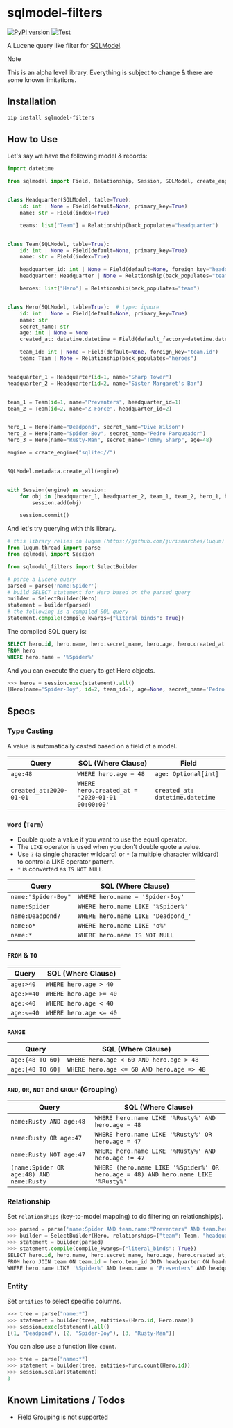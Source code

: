 # sqlmodel-filters

[![PyPI version](https://badge.fury.io/py/sqlmodel-filters.svg)](https://badge.fury.io/py/sqlmodel-filters)
[![Test](https://github.com/ninoseki/sqlmodel-filters/actions/workflows/test.yml/badge.svg)](https://github.com/ninoseki/sqlmodel-filters/actions/workflows/test.yml)

A Lucene query like filter for [SQLModel](https://github.com/tiangolo/sqlmodel).

> [!NOTE]
> This is an alpha level library. Everything is subject to change & there are some known limitations.

## Installation

```bash
pip install sqlmodel-filters
```

## How to Use

Let's say we have the following model & records:

```py
import datetime

from sqlmodel import Field, Relationship, Session, SQLModel, create_engine


class Headquarter(SQLModel, table=True):
    id: int | None = Field(default=None, primary_key=True)
    name: str = Field(index=True)

    teams: list["Team"] = Relationship(back_populates="headquarter")


class Team(SQLModel, table=True):
    id: int | None = Field(default=None, primary_key=True)
    name: str = Field(index=True)

    headquarter_id: int | None = Field(default=None, foreign_key="headquarter.id")
    headquarter: Headquarter | None = Relationship(back_populates="teams")

    heroes: list["Hero"] = Relationship(back_populates="team")


class Hero(SQLModel, table=True):  # type: ignore
    id: int | None = Field(default=None, primary_key=True)
    name: str
    secret_name: str
    age: int | None = None
    created_at: datetime.datetime = Field(default_factory=datetime.datetime.utcnow)

    team_id: int | None = Field(default=None, foreign_key="team.id")
    team: Team | None = Relationship(back_populates="heroes")


headquarter_1 = Headquarter(id=1, name="Sharp Tower")
headquarter_2 = Headquarter(id=2, name="Sister Margaret's Bar")


team_1 = Team(id=1, name="Preventers", headquarter_id=1)
team_2 = Team(id=2, name="Z-Force", headquarter_id=2)


hero_1 = Hero(name="Deadpond", secret_name="Dive Wilson")
hero_2 = Hero(name="Spider-Boy", secret_name="Pedro Parqueador")
hero_3 = Hero(name="Rusty-Man", secret_name="Tommy Sharp", age=48)

engine = create_engine("sqlite://")


SQLModel.metadata.create_all(engine)


with Session(engine) as session:
    for obj in [headquarter_1, headquarter_2, team_1, team_2, hero_1, hero_2, hero_3]:
        session.add(obj)

    session.commit()
```

And let's try querying with this library.

```py
# this library relies on luqum (https://github.com/jurismarches/luqum) for parsing Lucene query
from luqum.thread import parse
from sqlmodel import Session

from sqlmodel_filters import SelectBuilder

# parse a Lucene query
parsed = parse('name:Spider')
# build SELECT statement for Hero based on the parsed query
builder = SelectBuilder(Hero)
statement = builder(parsed)
# the following is a compiled SQL query
statement.compile(compile_kwargs={"literal_binds": True})
```

The compiled SQL query is:

```sql
SELECT hero.id, hero.name, hero.secret_name, hero.age, hero.created_at
FROM hero
WHERE hero.name = '%Spider%'
```

And you can execute the query to get Hero objects.

```py
>>> heros = session.exec(statement).all()
[Hero(name='Spider-Boy', id=2, team_id=1, age=None, secret_name='Pedro Parqueador', created_at=datetime.datetime(...))]
```

## Specs

### Type Casting

A value is automatically casted based on a field of a model.

| Query                   | SQL (Where Clause)                              | Field                           |
| ----------------------- | ----------------------------------------------- | ------------------------------- |
| `age:48`                | `WHERE hero.age = 48`                           | `age: Optional[int]`            |
| `created_at:2020-01-01` | `WHERE hero.created_at = '2020-01-01 00:00:00'` | `created_at: datetime.datetime` |

### `Word` (`Term`)

- Double quote a value if you want to use the equal operator.
- The `LIKE` operator is used when you don't double quote a value.
- Use `?` (a single character wildcard) or `*` (a multiple character wildcard) to control a LIKE operator pattern.
- `*` is converted as `IS NOT NULL`.

| Query               | SQL (Where Clause)                 |
| ------------------- | ---------------------------------- |
| `name:"Spider-Boy"` | `WHERE hero.name = 'Spider-Boy'`   |
| `name:Spider`       | `WHERE hero.name LIKE '%Spider%'`  |
| `name:Deadpond?`    | `WHERE hero.name LIKE 'Deadpond_'` |
| `name:o*`           | `WHERE hero.name LIKE 'o%'`        |
| `name:*`            | `WHERE hero.name IS NOT NULL`      |

### `FROM` & `TO`

| Query      | SQL (Where Clause)     |
| ---------- | ---------------------- |
| `age:>40`  | `WHERE hero.age > 40`  |
| `age:>=40` | `WHERE hero.age >= 40` |
| `age:<40`  | `WHERE hero.age < 40`  |
| `age:<=40` | `WHERE hero.age <= 40` |

### `RANGE`

| Query            | SQL (Where Clause)                        |
| ---------------- | ----------------------------------------- |
| `age:{48 TO 60}` | `WHERE hero.age < 60 AND hero.age > 48`   |
| `age:[48 TO 60]` | `WHERE hero.age <= 60 AND hero.age => 48` |

### `AND`, `OR`, `NOT` and `GROUP` (Grouping)

| Query                                    | SQL (Where Clause)                                                                |
| ---------------------------------------- | --------------------------------------------------------------------------------- |
| `name:Rusty AND age:48`                  | `WHERE hero.name LIKE '%Rusty%' AND hero.age = 48`                                |
| `name:Rusty OR age:47`                   | `WHERE hero.name LIKE '%Rusty%' OR hero.age = 47`                                 |
| `name:Rusty NOT age:47`                  | `WHERE hero.name LIKE '%Rusty%' AND hero.age != 47`                               |
| `(name:Spider OR age:48) AND name:Rusty` | `WHERE (hero.name LIKE '%Spider%' OR hero.age = 48) AND hero.name LIKE '%Rusty%'` |

### Relationship

Set `relationships` (key-to-model mapping) to do filtering on relationship(s).

```py
>>> parsed = parse('name:Spider AND team.name:"Preventers" AND team.headquarter.name:Sharp')
>>> builder = SelectBuilder(Hero, relationships={"team": Team, "headquarter": Headquarter})
>>> statement = builder(parsed)
>>> statement.compile(compile_kwargs={"literal_binds": True})
SELECT hero.id, hero.name, hero.secret_name, hero.age, hero.created_at, hero.team_id
FROM hero JOIN team ON team.id = hero.team_id JOIN headquarter ON headquarter.id = team.headquarter_id
WHERE hero.name LIKE '%Spider%' AND team.name = 'Preventers' AND headquarter.name LIKE '%Sharp%'
```

### Entity

Set `entities` to select specific columns.

```py
>>> tree = parse("name:*")
>>> statement = builder(tree, entities=(Hero.id, Hero.name))
>>> session.exec(statement).all()
[(1, "Deadpond"), (2, "Spider-Boy"), (3, "Rusty-Man")]
```

You can also use a function like `count`.

```py
>>> tree = parse("name:*")
>>> statement = builder(tree, entities=func.count(Hero.id))
>>> session.scalar(statement)
3
```

## Known Limitations / Todos

- Field Grouping is not supported

